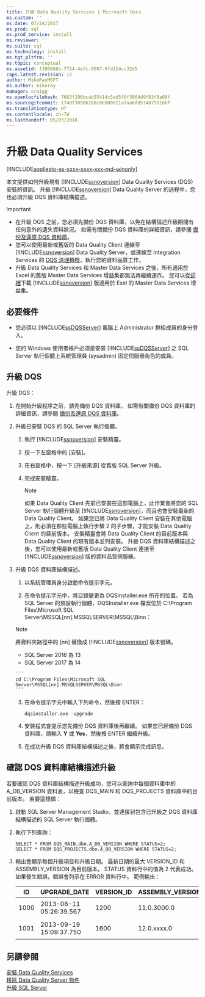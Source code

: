 ```yaml
---
title: 升級 Data Quality Services | Microsoft Docs
ms.custom: ''
ms.date: 07/24/2017
ms.prod: sql
ms.prod_service: install
ms.reviewer: ''
ms.suite: sql
ms.technology: install
ms.tgt_pltfrm: ''
ms.topic: conceptual
ms.assetid: f396666b-7754-4efc-9507-0fd114cc32d5
caps.latest.revision: 12
author: MikeRayMSFT
ms.author: mikeray
manager: craigg
ms.openlocfilehash: 7683f296bcab55414c5ad5f0f3864d9f83f8a08f
ms.sourcegitcommit: 1740f3090b168c0e809611a7aa6fd514075616bf
ms.translationtype: HT
ms.contentlocale: zh-TW
ms.lasthandoff: 05/03/2018
---
```

# <a name="upgrade-data-quality-services"></a>升級 Data Quality Services

[!INCLUDE[appliesto-ss-xxxx-xxxx-xxx-md-winonly](../../includes/appliesto-ss-xxxx-xxxx-xxx-md-winonly.md)]

本文提供如何升級現有 [!INCLUDE[ssnoversion](../../includes/ssnoversion-md.md)] Data Quality Services (DQS) 安裝的資訊。 升級 [!INCLUDE[ssnoversion](../../includes/ssnoversion-md.md)] Data Quality Server 的過程中，您也必須升級 DQS 資料庫結構描述。  
  
> [!IMPORTANT]  
>  -   在升級 DQS 之前，您必須先備份 DQS 資料庫，以免在結構描述升級期間有任何意外的遺失資料狀況。 如需有關備份 DQS 資料庫的詳細資訊，請參閱 [備份及還原 DQS 資料庫](../../data-quality-services/backing-up-and-restoring-dqs-databases.md)。  
> -   您可以使用最新或舊版的 Data Quality Client 連線至 [!INCLUDE[ssnoversion](../../includes/ssnoversion-md.md)] Data Quality Server，或連線至 Integration Services 的 [DQS 清理轉換](../../integration-services/data-flow/transformations/dqs-cleansing-transformation.md)，執行您的資料品質工作。  
> -   升級 Data Quality Services 和 Master Data Services 之後，所有適用於 Excel 的舊版 Master Data Services 增益集都無法再繼續運作。 您可以從[這裡](http://go.microsoft.com/fwlink/?LinkID=506665)下載 [!INCLUDE[ssnoversion](../../includes/ssnoversion-md.md)] 版適用於 Exel 的 Master Data Services 增益集。  
  
##  <a name="Prerequisites"></a> 必要條件  
  
-   您必須以 [!INCLUDE[ssDQSServer](../../includes/ssdqsserver-md.md)] 電腦上 Administrator 群組成員的身分登入。  
  
-   您的 Windows 使用者帳戶必須是安裝 [!INCLUDE[ssDQSServer](../../includes/ssdqsserver-md.md)] 之 SQL Server 執行個體上系統管理員 (sysadmin) 固定伺服器角色的成員。  
  
##  <a name="Upgrade"></a> 升級 DQS  
 升級 DQS：  
  
1.  在開始升級程序之前，請先備份 DQS 資料庫。 如需有關備份 DQS 資料庫的詳細資訊，請參閱 [備份及還原 DQS 資料庫](../../data-quality-services/backing-up-and-restoring-dqs-databases.md)。  
  
2.  升級已安裝 DQS 的 SQL Server 執行個體。  
  
    1.  執行 [!INCLUDE[ssnoversion](../../includes/ssnoversion-md.md)] 安裝精靈。  
  
    2.  按一下左窗格中的 [安裝]。  
  
    3.  在右窗格中，按一下 [升級來源] 從舊版 SQL Server 升級。  
  
    4.  完成安裝精靈。  
  
        > [!NOTE]  
        >  如果 Data Quality Client 先前已安裝在這部電腦上，此作業會將您的 SQL Server 執行個體升級至 [!INCLUDE[ssnoversion](../../includes/ssnoversion-md.md)]，而且也會安裝最新的 Data Quality Client。 如果您已將 Data Quality Client 安裝在其他電腦上，則必須在那些電腦上執行步驟 2 的子步驟，才能安裝 Data Quality Client 的目前版本。 安裝精靈會將 Data Quality Client 的目前版本與 Data Quality Client 的現有版本並列安裝。 升級 DQS 資料庫結構描述之後，您可以使用最新或舊版 Data Quality Client 連接至 [!INCLUDE[ssnoversion](../../includes/ssnoversion-md.md)] 版的資料品質伺服器。  
  
3.  升級 DQS 資料庫結構描述。  
  
    1.  以系統管理員身分啟動命令提示字元。  
  
    2.  在命令提示字元中，將目錄變更為 DQSInstaller.exe 所在的位置。 若為 SQL Server 的預設執行個體，DQSInstaller.exe 檔案位於 C:\Program Files\Microsoft SQL Server\MSSQL[nn].MSSQLSERVER\MSSQL\Binn：  

      >[!NOTE]
      >將資料夾路徑中的 [nn] 替換成 [!INCLUDE[ssnoversion](../../includes/ssnoversion-md.md)] 版本號碼。
      >- SQL Server 2016 為 13
      >- SQL Server 2017 為 14

        ```  
        cd C:\Program Files\Microsoft SQL Server\MSSQL[nn].MSSQLSERVER\MSSQL\Binn  
        ```  
  
    3.  在命令提示字元中輸入下列命令，然後按 ENTER：  
  
        ```  
        dqsinstaller.exe -upgrade  
        ```  
  
    4.  安裝程式會提示您先備份 DQS 資料庫後再繼續。 如果您已經備份 DQS 資料庫，請輸入 **Y** 或 **Yes**，然後按 ENTER 繼續升級。  
  
    5.  在成功升級 DQS 資料庫結構描述之後，將會顯示完成訊息。  
  
##  <a name="Verify"></a> 確認 DQS 資料庫結構描述升級  
 若要確認 DQS 資料庫結構描述升級成功，您可以查詢中每個資料庫中的 A_DB_VERSION 資料表，以檢查 DQS_MAIN 和 DQS_PROJECTS 資料庫中的目前版本。 若要這樣做：  
  
1.  啟動 SQL Server Management Studio，並連接到包含已升級之 DQS 資料庫結構描述的 SQL Server 執行個體。  
  
2.  執行下列查詢：  
  
    ```  
    SELECT * FROM DQS_MAIN.dbo.A_DB_VERSION WHERE STATUS=2;  
    SELECT * FROM DQS_PROJECTS.dbo.A_DB_VERSION WHERE STATUS=2;  
    ```  
  
3.  輸出會顯示每個升級項目和升級日期。 最新日期的最大 VERSION_ID 和 ASSEMBLY_VERSION 為目前版本。 STATUS 資料行中的值為 2 代表成功。 如果發生錯誤，錯誤會列示在 ERROR 資料行中。 範例輸出：  
  
    |ID|UPGRADE_DATE|VERSION_ID|ASSEMBLY_VERSION|USER_NAME|STATUS|error|  
    |--------|-------------------|-----------------|-----------------------|----------------|------------|-----------|  
    |1000|2013-08-11 05:26:39.567|1200|11.0.3000.0|\<網域\使用者名稱>|2||  
    |1001|2013-09-19 15:09:37.750|1600|12.0.xxxx.0|\<網域\使用者名稱>|2||  
  
## <a name="see-also"></a>另請參閱  
 [安裝 Data Quality Services](../../data-quality-services/install-windows/install-data-quality-services.md)   
 [移除 Data Quality Server 物件](../../sql-server/install/remove-data-quality-server-objects.md)   
 [升級 SQL Server](../../database-engine/install-windows/upgrade-sql-server.md)  
  
  
